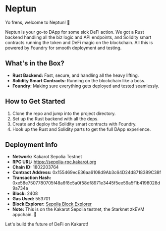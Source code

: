 # Neptun

Yo frens, welcome to Neptun! 🌊

Neptun is your go-to DApp for some sick DeFi action. We got a Rust backend handling all the biz logic and API endpoints, and Solidity smart contracts running the token and DeFi magic on the blockchain. All this is powered by Foundry for smooth deployment and testing.

## What's in the Box?
- **Rust Backend:** Fast, secure, and handling all the heavy lifting.
- **Solidity Smart Contracts:** Running on the blockchain like a boss.
- **Foundry:** Making sure everything gets deployed and tested seamlessly.

## How to Get Started
1. Clone the repo and jump into the project directory.
2. Set up the Rust backend with all the deps.
3. Create and deploy the Solidity smart contracts with Foundry.
4. Hook up the Rust and Solidity parts to get the full DApp experience.

## Deployment Info
- **Network:** Kakarot Sepolia Testnet
- **RPC URL:** https://sepolia-rpc.kakarot.org
- **Chain ID:** 1802203764
- **Contract Address:** 0x155469ecE36aa6108d9Ab3c64D24d8718389C38f
- **Transaction Hash:** 0xe58e7507780705f48a6f8c5a0f58df8971e3445f5ee59a5f1b4198028d9a734a
- **Block:** 2408
- **Gas Used:** 553701
- **Block Explorer:** [Sepolia Block Explorer](https://sepolia-explorer.kakarot.org/)
- **Note:** This is on the Kakarot Sepolia testnet, the Starknet zkEVM appchain. 🚀

Let's build the future of DeFi on Kakarot! 

